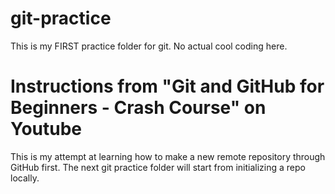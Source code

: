# git-practice
This is my FIRST practice folder for git. No actual cool coding here.

# Instructions from "Git and GitHub for Beginners - Crash Course" on Youtube
This is my attempt at learning how to make a new remote repository through GitHub first.
The next git practice folder will start from initializing a repo locally.
